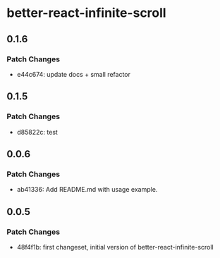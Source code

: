 # better-react-infinite-scroll

## 0.1.6

### Patch Changes

- e44c674: update docs + small refactor

## 0.1.5

### Patch Changes

- d85822c: test

## 0.0.6

### Patch Changes

- ab41336: Add README.md with usage example.

## 0.0.5

### Patch Changes

- 48f4f1b: first changeset, initial version of better-react-infinite-scroll
